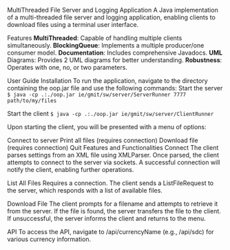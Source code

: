 MultiThreaded File Server and Logging Application
A Java implementation of a multi-threaded file server and logging application, enabling clients to download files using a terminal user interface.

Features
**MultiThreaded**: Capable of handling multiple clients simultaneously.
**BlockingQueue**: Implements a multiple producer/one consumer model.
**Documentation**: Includes comprehensive Javadocs.
**UML** Diagrams: Provides 2 UML diagrams for better understanding.
**Robustness**: Operates with one, no, or two parameters.

User Guide
Installation
To run the application, navigate to the directory containing the oop.jar file and use the following commands:
Start the server
`$ java -cp .:./oop.jar ie/gmit/sw/server/ServerRunner 7777 path/to/my/files`

Start the client
`$ java -cp .:./oop.jar ie/gmit/sw/server/ClientRunner`

Upon starting the client, you will be presented with a menu of options:

Connect to server
Print all files (requires connection)
Download file (requires connection)
Quit
Features and Functionalities
Connect
The client parses settings from an XML file using XMLParser. Once parsed, the client attempts to connect to the server via sockets. A successful connection will notify the client, enabling further operations.

List All Files
Requires a connection. The client sends a ListFileRequest to the server, which responds with a list of available files.

Download File
The client prompts for a filename and attempts to retrieve it from the server. If the file is found, the server transfers the file to the client. If unsuccessful, the server informs the client and returns to the menu.

API
To access the API, navigate to /api/currencyName (e.g., /api/sdc) for various currency information.
